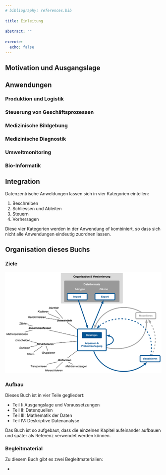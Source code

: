 ```yaml
---
# bibliography: references.bib

title: Einleitung

abstract: ""

execute: 
  echo: false
---
```


## Motivation und Ausgangslage

## Anwendungen

### Produktion und Logistik

### Steuerung von Geschäftsprozessen

### Medizinische Bildgebung

### Medizinische Diagnostik

### Umweltmonitoring

### Bio-Informatik

## Integration 

Datenzentrische Anweldungen lassen sich in vier Kategorien einteilen:

1. Beschreiben
2. Schliessen und Ableiten
3. Steuern
4. Vorhersagen 

Diese vier Kategorien werden in der Anwendung of kombiniert, so dass sich nicht alle Anwendungen eindeutig zuordnen lassen. 

## Organisation dieses Buchs

### Ziele 

![Inhaltliche Ziele](figures/DXI_big_picture/DxI_big_picture.png)

### Aufbau

Dieses Buch ist in vier Teile gegliedert:

- Teil I: Ausgangslage und Voraussetzungen
- Teil II: Datenquellen
- Teil III: Mathematik der Daten 
- Teil IV: Deskriptive Datenanalyse

Das Buch ist so aufgebaut, dass die einzelnen Kapitel aufeinander aufbauen und später als Referenz verwendet werden können.

### Begleitmaterial

Zu diesem Buch gibt es zwei Begleitmaterialien:

- 

